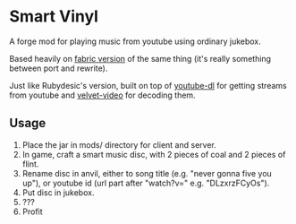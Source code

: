 # Smart Vinyl

A forge mod for playing music from youtube using ordinary jukebox.

Based heavily on [fabric version](https://github.com/Rubydesic/minecraft-dynamic-discs) of the same thing (it's really something between port and rewrite).

Just like Rubydesic's version, built on top of [youtube-dl](https://github.com/ytdl-org/youtube-dl) for getting streams from youtube and [velvet-video](https://github.com/zakgof/velvet-video) for decoding them.

## Usage

 1. Place the jar in mods/ directory for client and server.
 2. In game, craft a smart music disc, with 2 pieces of coal and 2 pieces of flint.
 3. Rename disc in anvil, either to song title (e.g. "never gonna five you up"), or youtube id (url part after "watch?v=" e.g. "DLzxrzFCyOs").
 4. Put disc in jukebox.
 5. ???
 6. Profit
